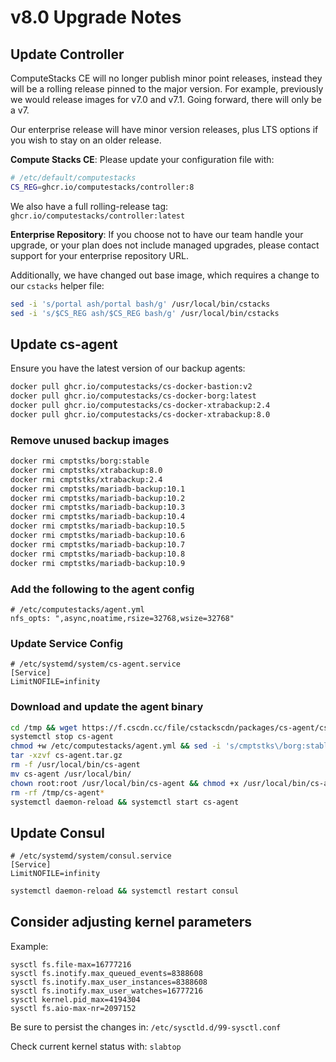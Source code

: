 # v8.0 Upgrade Notes

## Update Controller

ComputeStacks CE will no longer publish minor point releases, instead they will be a rolling release pinned to the major version. For example, previously we would release images for v7.0 and v7.1. Going forward, there will only be a v7.

Our enterprise release will have minor version releases, plus LTS options if you wish to stay on an older release.

**Compute Stacks CE**: Please update your configuration file with:

```bash
# /etc/default/computestacks
CS_REG=ghcr.io/computestacks/controller:8
```

We also have a full rolling-release tag: `ghcr.io/computestacks/controller:latest`

**Enterprise Repository**: If you choose not to have our team handle your upgrade, or your plan does not include managed upgrades, please contact support for your enterprise repository URL.

Additionally, we have changed out base image, which requires a change to our `cstacks` helper file:

```bash
sed -i 's/portal ash/portal bash/g' /usr/local/bin/cstacks
sed -i 's/$CS_REG ash/$CS_REG bash/g' /usr/local/bin/cstacks
```

## Update cs-agent

Ensure you have the latest version of our backup agents:

```bash
docker pull ghcr.io/computestacks/cs-docker-bastion:v2
docker pull ghcr.io/computestacks/cs-docker-borg:latest
docker pull ghcr.io/computestacks/cs-docker-xtrabackup:2.4
docker pull ghcr.io/computestacks/cs-docker-xtrabackup:8.0
```

### Remove unused backup images

```bash
docker rmi cmptstks/borg:stable
docker rmi cmptstks/xtrabackup:8.0
docker rmi cmptstks/xtrabackup:2.4
docker rmi cmptstks/mariadb-backup:10.1
docker rmi cmptstks/mariadb-backup:10.2
docker rmi cmptstks/mariadb-backup:10.3
docker rmi cmptstks/mariadb-backup:10.4
docker rmi cmptstks/mariadb-backup:10.5
docker rmi cmptstks/mariadb-backup:10.6
docker rmi cmptstks/mariadb-backup:10.7
docker rmi cmptstks/mariadb-backup:10.8
docker rmi cmptstks/mariadb-backup:10.9
```

### Add the following to the agent config

```
# /etc/computestacks/agent.yml
nfs_opts: ",async,noatime,rsize=32768,wsize=32768"
```

### Update Service Config

```
# /etc/systemd/system/cs-agent.service
[Service]
LimitNOFILE=infinity
```

### Download and update the agent binary

```bash
cd /tmp && wget https://f.cscdn.cc/file/cstackscdn/packages/cs-agent/cs-agent.tar.gz
systemctl stop cs-agent
chmod +w /etc/computestacks/agent.yml && sed -i 's/cmptstks\/borg:stable/ghcr.io\/computestacks\/cs-docker-borg:latest/g' /etc/computestacks/agent.yml
tar -xzvf cs-agent.tar.gz
rm -f /usr/local/bin/cs-agent
mv cs-agent /usr/local/bin/
chown root:root /usr/local/bin/cs-agent && chmod +x /usr/local/bin/cs-agent
rm -rf /tmp/cs-agent*
systemctl daemon-reload && systemctl start cs-agent
```

## Update Consul


```
# /etc/systemd/system/consul.service
[Service]
LimitNOFILE=infinity
```

```bash
systemctl daemon-reload && systemctl restart consul
```


## Consider adjusting kernel parameters

Example:

```
sysctl fs.file-max=16777216
sysctl fs.inotify.max_queued_events=8388608
sysctl fs.inotify.max_user_instances=8388608
sysctl fs.inotify.max_user_watches=16777216
sysctl kernel.pid_max=4194304
sysctl fs.aio-max-nr=2097152
```

Be sure to persist the changes in: `/etc/sysctld.d/99-sysctl.conf`

Check current kernel status with: `slabtop`
